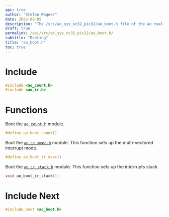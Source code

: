 ```yaml
---
api: true
author: "Stefan Wagner"
date: 2022-09-05
description: "The /src/ao_sys_xc32_pic32/ao_boot.h file of the ao real-time operating system."
draft: true
permalink: /api/src/ao_sys_xc32_pic32/ao_boot.h/
subtitle: "Booting"
title: "ao_boot.h"
toc: true
---
```


# Include

```c
#include <ao_count.h>
#include <ao_ir.h>
```

# Functions

Boot the [`ao_count.h`](ao_count.h.md) module.

```c
#define ao_boot_count()
```

Boot the [`ao_ir_mvec.h`](ao_ir_mvec.h.md) module. This function sets up the multi-vectored interrupt mode.

```c
#define ao_boot_ir_mvec()
```

Boot the [`ao_ir_stack.h`](ao_ir_stack.h.md) module. This function sets up the interrupts stack.

```c
void ao_boot_ir_stack();
```

# Include Next

```c
#include_next <ao_boot.h>
```
